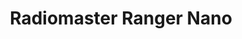 ---
color: green
category: TX Modules
group: ELRS
visible: true
order: 11
title: Radiomaster Ranger Nano
link: https://www.radiomasterrc.com/collections/ranger/products/ranger-nano-2-4ghz-elrs-module
img: https://cdn.shopify.com/s/files/1/0609/8324/7079/products/HP0157.0035-1_1800x1800.jpg?v=1665985096
text: Very similar to the bigger one in terms of features, in a Nano bay size. One of the only few Nano TX modules to also use 1W to get the most out of even the smaller radios on the market
info: 
  - $39.99
  - 2.4GHz<Frequency>
  - 1W<Output Power>
  - Lite/Nano Size
  - 48g<With Antenna>
---